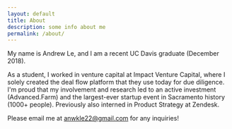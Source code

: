 ```yaml
---
layout: default
title: About
description: some info about me
permalink: /about/
---
```


My name is Andrew Le, and I am a recent UC Davis graduate (December 2018).

As a student, I worked in venture capital at Impact Venture Capital, where I solely created the deal flow platform that they use today for due diligence. I'm proud that my involvement and research led to an active investment (Advanced.Farm) and the largest-ever startup event in Sacramento history (1000+ people). Previously also interned in Product Strategy at Zendesk.

Please email me at anwkle22@gmail.com for any inquiries!
